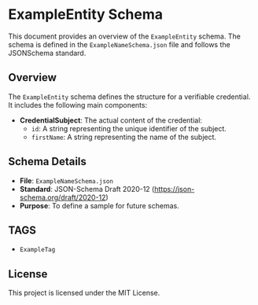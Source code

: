 # ExampleEntity Schema

This document provides an overview of the `ExampleEntity` schema. The schema is defined in the `ExampleNameSchema.json` file and follows the JSONSchema standard.

## Overview
The `ExampleEntity` schema defines the structure for a verifiable credential. It includes the following main components:

- **CredentialSubject**: The actual content of the credential:
  - `id`: A string representing the unique identifier of the subject.
  - `firstName`: A string representing the name of the subject.

## Schema Details

- **File**: `ExampleNameSchema.json`
- **Standard**: JSON-Schema Draft 2020-12 (https://json-schema.org/draft/2020-12)
- **Purpose**: To define a sample for future schemas.


## TAGS

- `ExampleTag`

## License

This project is licensed under the MIT License.


